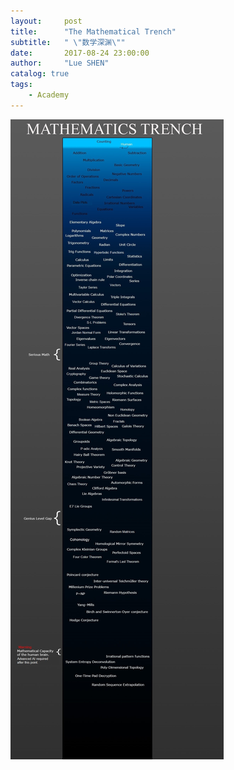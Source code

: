 ```yaml
---
layout:     post
title:      "The Mathematical Trench"
subtitle:   " \"数学深渊\""
date:       2017-08-24 23:00:00
author:     "Lue SHEN"
catalog: true
tags:
    - Academy
---
```


<img src="/img/in-post/mathtrench.jpg">
